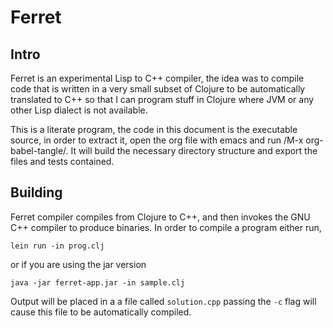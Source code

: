 # Ferret

## Intro

Ferret is an experimental Lisp to C++ compiler, the idea was to
compile code that is written in a very small subset of Clojure to be
automatically translated to C++ so that I can program stuff in
Clojure where JVM or any other Lisp dialect is not available.

This is a literate program, the code in this document is the
executable source, in order to extract it, open the org file
with emacs and run /M-x org-babel-tangle/.
It will build the necessary directory structure and export the files
and tests contained.

## Building

Ferret compiler compiles from Clojure to C++, and then invokes the GNU
C++ compiler to produce binaries. In order to compile a program either
run,

    lein run -in prog.clj

or if you are using the jar version

    java -jar ferret-app.jar -in sample.clj

Output will be placed in a a file called `solution.cpp` passing the
`-c` flag will cause this file to be automatically compiled.
